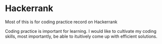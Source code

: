 # Hackerrank

Most of this is for coding practice record on Hackerrank

Coding practice is important for learning. I would like to cultivate my coding skills, most importantly, be able to ituitively come up with efficient solutions.


